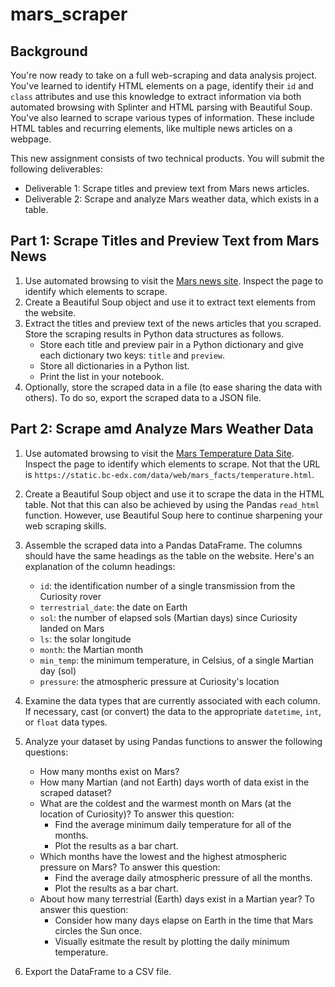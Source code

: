 # mars_scraper

## Background
You're now ready to take on a full web-scraping and data analysis project. You've learned to identify HTML elements on a page, identify their `id` and `class` attributes and use this knowledge to extract information via both automated browsing with Splinter and HTML parsing with Beautiful Soup. You've also learned to scrape various types of information. These include HTML tables and recurring elements, like multiple news articles on a webpage. 

This new assignment consists of two technical products. You will submit the following deliverables:
* Deliverable 1: Scrape titles and preview text from Mars news articles. 
* Deliverable 2: Scrape and analyze Mars weather data, which exists in a table. 

## Part 1: Scrape Titles and Preview Text from Mars News

1. Use automated browsing to visit the [Mars news site](https://static.bc-edx.com/data/web/mars_news/index.html). Inspect the page to identify which elements to scrape.
2. Create a Beautiful Soup object and use it to extract text elements from the website. 
3. Extract the titles and preview text of the news articles that you scraped. Store the scraping results in Python data structures as follows. 
   * Store each title and preview pair in a Python dictionary and give each dictionary two keys: `title` and `preview`. 
   * Store all dictionaries in a Python list. 
   * Print the list in your notebook. 
4. Optionally, store the scraped data in a file (to ease sharing the data with others). To do so, export the scraped data to a JSON file. 

## Part 2: Scrape amd Analyze Mars Weather Data

1. Use automated browsing to visit the [Mars Temperature Data Site](https://static.bc-edx.com/data/web/mars_facts/temperature.html). Inspect the page to identify which elements to scrape. Not that the URL is `https://static.bc-edx.com/data/web/mars_facts/temperature.html`.
2. Create a Beautiful Soup object and use it to scrape the data in the HTML table. Not that this can also be achieved by using the Pandas `read_html` function. However, use Beautiful Soup here to continue sharpening your web scraping skills. 
3. Assemble the scraped data into a Pandas DataFrame. The columns should have the same headings as the table on the website. Here's an explanation of the column headings:
   * `id`: the identification number of a single transmission from the Curiosity rover
   * `terrestrial_date`: the date on Earth
   * `sol`: the number of elapsed sols (Martian days) since Curiosity landed on Mars
   * `ls`: the solar longitude
   * `month`: the Martian month
   * `min_temp`: the minimum temperature, in Celsius, of a single Martian day (sol)
   * `pressure`: the atmospheric pressure at Curiosity's location
   
4. Examine the data types that are currently associated with each column. If necessary, cast (or convert) the data to the appropriate `datetime`, `int`, or `float` data types. 
5. Analyze your dataset by using Pandas functions to answer the following questions:
   * How many months exist on Mars?
   * How many Martian (and not Earth) days worth of data exist in the scraped dataset?
   * What are the coldest and the warmest month on Mars (at the location of Curiosity)? To answer this question:
     * Find the average minimum daily temperature for all of the months. 
     * Plot the results as a bar chart. 
   * Which months have the lowest and the highest atmospheric pressure on Mars? To answer this question:
     * Find the average daily atmospheric pressure of all the months.
     * Plot the results as a bar chart.
   * About how many terrestrial (Earth) days exist in a Martian year? To answer this question:
     * Consider how many days elapse on Earth in the time that Mars circles the Sun once. 
     * Visually esitmate the result by plotting the daily minimum temperature. 
6. Export the DataFrame to a CSV file.




